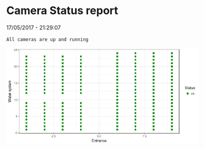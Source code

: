 Camera Status report
================
17/05/2017 - 21:29:07

    All cameras are up and running

![](camreport_files/figure-markdown_github/unnamed-chunk-2-1.png)
